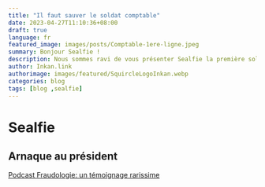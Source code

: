 ```yaml
---
title: "Il faut sauver le soldat comptable"
date: 2023-04-27T11:10:36+08:00
draft: true
language: fr
featured_image: images/posts/Comptable-1ere-ligne.jpeg
summary: Bonjour Sealfie !
description: Nous sommes ravi de vous présenter Sealfie la première solution de protection contre l'arnaque au président.
author: Inkan.link
authorimage: images/featured/SquircleLogoInkan.webp 
categories: blog
tags: [blog ,sealfie]
---
```



# Sealfie
## Arnaque au président
[Podcast Fraudologie: un témoignage rarissime](https://www.fraudologie.fr/podcast/fraude-au-president-temoignage-rarissime/)


